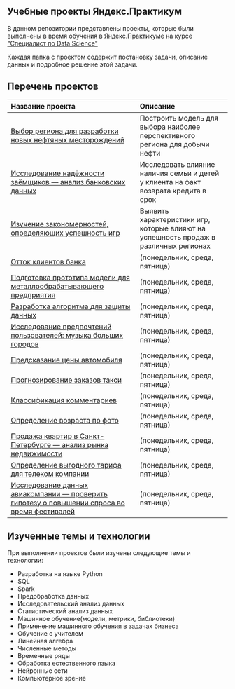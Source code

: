 ## Учебные проекты Яндекс.Практикум 
В данном репозитории представлены проекты, которые были выполнены в время обучения в Яндекс.Практикуме на курсе ["Специалист по Data Science"](https://practicum.yandex.ru/data-scientist/)

Каждая папка с проектом содержит постановку задачи, описание данных и подробное решение этой задачи.

## Перечень проектов
| Название проекта | Описание |
| :---------------------- | :---------------------- |
| [Выбор региона для разработки новых нефтяных месторождений](big_cities_music) | Построить модель для выбора наиболее перспективного региона для добычи нефти|
| [Исследование надёжности заёмщиков — анализ банковских данных](big_cities_music) | Исследовать влияние наличия семьи и детей у клиента на факт возврата кредита в срок|
| [Изучение закономерностей, определяющих успешность игр](big_cities_music) | Выявить характеристики игр, которые влияют на успешность продаж в различных регионах|
| [Отток клиентов банка](big_cities_music) | (понедельник, среда, пятница)|
| [Подготовка прототипа модели для металлообрабатывающего предприятия](big_cities_music) | (понедельник, среда, пятница)|
| [Разработка алгоритма для защиты данных](big_cities_music) | (понедельник, среда, пятница)|
| [Исследование предпочтений пользователей: музыка больших городов](big_cities_music) | (понедельник, среда, пятница)|
| [Предсказание цены автомобиля](big_cities_music) | (понедельник, среда, пятница)|
| [Прогнозирование заказов такси](big_cities_music) | (понедельник, среда, пятница)|
| [Классификация комментариев](big_cities_music) |(понедельник, среда, пятница)|
| [Определение возраста по фото](big_cities_music) | (понедельник, среда, пятница)|
| [Продажа квартир в Санкт-Петербурге — анализ рынка недвижимости](big_cities_music) | (понедельник, среда, пятница)|
| [Определение выгодного тарифа для телеком компании](big_cities_music) |(понедельник, среда, пятница)|
| [Исследование данных авиакомпании — проверить гипотезу о повышении спроса во время фестивалей](big_cities_music) | (понедельник, среда, пятница)|

## Изученные темы и технологии

При выполнении проектов были изучены следующие темы и технологии:
* Разработка на языке Python
* SQL
* Spark
* Предобработка данных
* Исследовательский анализ данных
* Статистический анализ данных
* Машинное обучение(модели, метрики, библиотеки)
* Применение машинного обучения в задачах бизнеса
* Обучение с учителем
* Линейная алгебра
* Численные методы
* Временные ряды
* Обработка естественного языка
* Нейронные сети
* Компьютерное зрение
